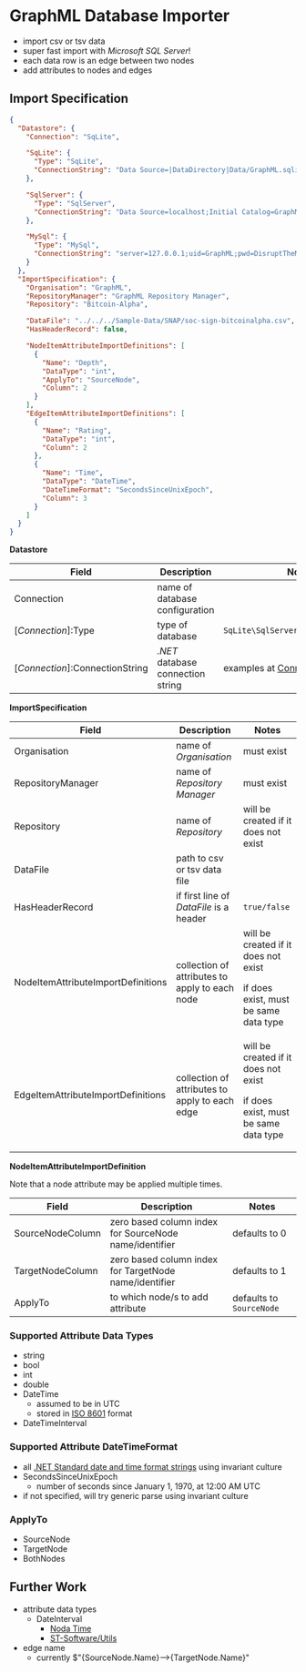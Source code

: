 # GraphML Database Importer
* import csv or tsv data
* super fast import with _Microsoft SQL Server_!
* each data row is an edge between two nodes
* add attributes to nodes and edges

## Import Specification

```json
{
  "Datastore": {
    "Connection": "SqLite",

    "SqLite": {
      "Type": "SqLite",
      "ConnectionString": "Data Source=|DataDirectory|Data/GraphML.sqlite3;"
    },

    "SqlServer": {
      "Type": "SqlServer",
      "ConnectionString": "Data Source=localhost;Initial Catalog=GraphML;Integrated Security=True;MultipleActiveResultSets=True;"
    },

    "MySql": {
      "Type": "MySql",
      "ConnectionString": "server=127.0.0.1;uid=GraphML;pwd=DisruptTheMarket;database=GraphML;SslMode=none"
    }
  },
  "ImportSpecification": {
    "Organisation": "GraphML",
    "RepositoryManager": "GraphML Repository Manager",
    "Repository": "Bitcoin-Alpha",

    "DataFile": "../../../Sample-Data/SNAP/soc-sign-bitcoinalpha.csv",
    "HasHeaderRecord": false,

    "NodeItemAttributeImportDefinitions": [
      {
        "Name": "Depth",
        "DataType": "int",
        "ApplyTo": "SourceNode",
        "Column": 2
      }
    ],
    "EdgeItemAttributeImportDefinitions": [
      {
        "Name": "Rating",
        "DataType": "int",
        "Column": 2
      },
      {
        "Name": "Time",
        "DataType": "DateTime",
        "DateTimeFormat": "SecondsSinceUnixEpoch",
        "Column": 3
      }
    ]
  }
}
```
**Datastore**

| Field | Description | Notes |
|-------|-------------|-------|
| Connection | name of database configuration |  |
| [_Connection_]:Type | type of database | `SqLite\SqlServer\MySql\PostgreSql` |
| [_Connection_]:ConnectionString | _.NET_ database connection string | examples at [ConnectonStrings.com](https://www.connectionstrings.com/) |

**ImportSpecification**

| Field | Description | Notes |
|-------|-------------|-------|
| Organisation | name of _Organisation_ | must exist |
| RepositoryManager | name of _Repository Manager_ | must exist |
| Repository | name of _Repository_ | will be created if it does not exist |
| DataFile | path to csv or tsv data file |  |
| HasHeaderRecord | if first line of _DataFile_ is a header | `true/false` |
| NodeItemAttributeImportDefinitions | collection of attributes to apply to each node | will be created if it does not exist<p/>if does exist, must be same data type |
| EdgeItemAttributeImportDefinitions | collection of attributes to apply to each edge | will be created if it does not exist<p/>if does exist, must be same data type |

**NodeItemAttributeImportDefinition**

Note that a node attribute may be applied multiple times.

| Field | Description | Notes |
|-------|-------------|-------|
| SourceNodeColumn | zero based column index for SourceNode name/identifier | defaults to 0 |
| TargetNodeColumn | zero based column index for TargetNode name/identifier | defaults to 1 |
| ApplyTo | to which node/s to add attribute | defaults to `SourceNode` |

### Supported Attribute Data Types
* string
* bool
* int
* double
* DateTime
  * assumed to be in UTC
  * stored in [ISO 8601](http://en.wikipedia.org/wiki/ISO_8601) format
* DateTimeInterval
  
### Supported Attribute DateTimeFormat
* all [.NET Standard date and time format strings](https://docs.microsoft.com/en-us/dotnet/standard/base-types/standard-date-and-time-format-strings) using invariant culture
* SecondsSinceUnixEpoch
  * number of seconds since January 1, 1970, at 12:00 AM UTC
* if not specified, will try generic parse using invariant culture

### ApplyTo
* SourceNode
* TargetNode
* BothNodes

## Further Work
* attribute data types
    * DateInterval
      * [Noda Time](https://nodatime.org/2.0.x/api/NodaTime.DateInterval.html)
      * [ST-Software/Utils](https://github.com/ST-Software/Utils/blob/master/src/DateTimeUtils.cs)
* edge name
  * currently $"{SourceNode.Name}-->{TargetNode.Name}"
